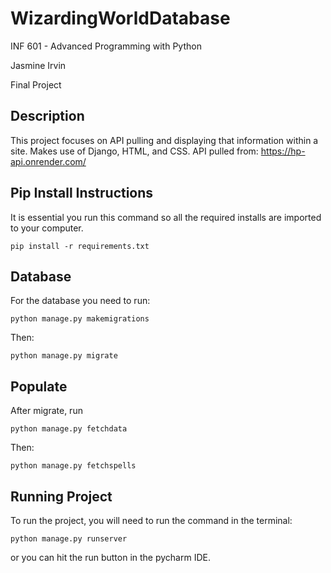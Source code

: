# WizardingWorldDatabase

INF 601 - Advanced Programming with Python

Jasmine Irvin

Final Project

## Description
This project focuses on API pulling and displaying that information within a site. 
Makes use of Django, HTML, and CSS. 
API pulled from: https://hp-api.onrender.com/

## Pip Install Instructions
It is essential you run this command so all the required installs are imported to your computer.
```
pip install -r requirements.txt
```

## Database
For the database you need to run: 
```
python manage.py makemigrations
```
Then:
```
python manage.py migrate
```

## Populate
After migrate, run
```
python manage.py fetchdata
```
Then:
```
python manage.py fetchspells
```

## Running Project
To run the project, you will need to run the command in the terminal:
```
python manage.py runserver
```
or you can hit the run button in the pycharm IDE.
